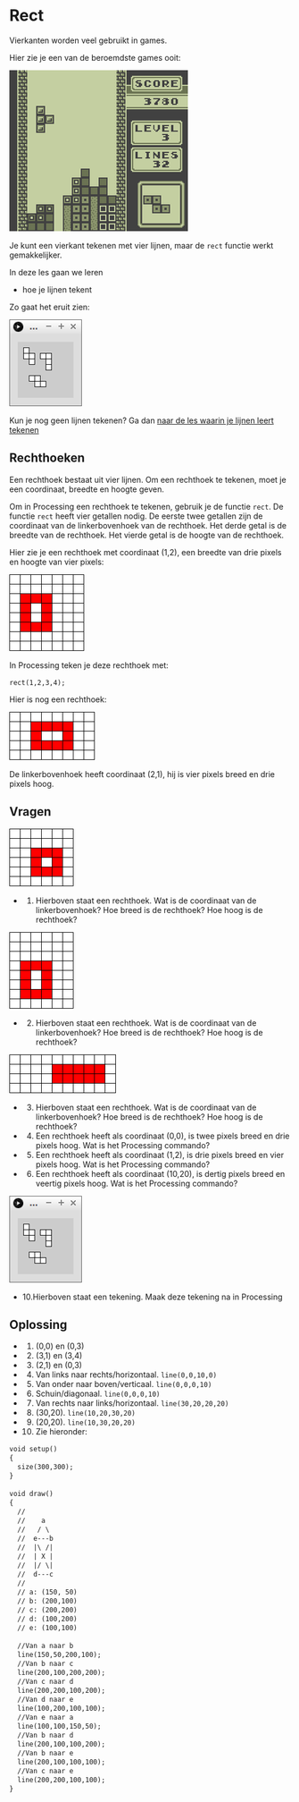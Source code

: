 # Rect

Vierkanten worden veel gebruikt in games.

Hier zie je een van de beroemdste games ooit:

![Tetris](Tetris.gif)

Je kunt een vierkant tekenen met vier lijnen,
maar de `rect` functie werkt gemakkelijker.

In deze les gaan we leren 

 * hoe je lijnen tekent

Zo gaat het eruit zien:

![Rect](Rect.png)

Kun je nog geen lijnen tekenen? Ga dan 
[naar de les waarin je lijnen leert tekenen](../Line/README.md)

## Rechthoeken

Een rechthoek bestaat uit vier lijnen.
Om een rechthoek te tekenen, 
moet je een coordinaat, breedte en hoogte geven.

Om in Processing een rechthoek te tekenen, gebruik je de functie `rect`.
De functie `rect` heeft vier getallen nodig.
De eerste twee getallen zijn de coordinaat van de linkerbovenhoek van de rechthoek.
Het derde getal is de breedte van de rechthoek.
Het vierde getal is de hoogte van de rechthoek.

Hier zie je een rechthoek met coordinaat (1,2), een breedte van drie pixels en hoogte van vier pixels:

![Rechthoek 1](Rechthoek1.png)

In Processing teken je deze rechthoek met:

```
rect(1,2,3,4);
```

Hier is nog een rechthoek:

![Rechthoek 2](Rechthoek2.png)

De linkerbovenhoek heeft coordinaat (2,1), hij is vier pixels breed en drie pixels hoog.

## Vragen

![Rechthoek 3](Rechthoek3.png)

 * 1. Hierboven staat een rechthoek. Wat is de coordinaat van de linkerbovenhoek? Hoe breed is de rechthoek? Hoe hoog is de rechthoek?

![Rechthoek 4](Rechthoek4.png)

 * 2. Hierboven staat een rechthoek. Wat is de coordinaat van de linkerbovenhoek? Hoe breed is de rechthoek? Hoe hoog is de rechthoek?

![Rechthoek 5](Rechthoek5.png)

 * 3. Hierboven staat een rechthoek. Wat is de coordinaat van de linkerbovenhoek? Hoe breed is de rechthoek? Hoe hoog is de rechthoek?
 * 4. Een rechthoek heeft als coordinaat (0,0), is twee pixels breed en drie pixels hoog. Wat is het Processing commando?
 * 5. Een rechthoek heeft als coordinaat (1,2), is drie pixels breed en vier pixels hoog. Wat is het Processing commando?
 * 6. Een rechthoek heeft als coordinaat (10,20), is dertig pixels breed en veertig pixels hoog. Wat is het Processing commando?
 
![Rect](Rect.png)

 * 10.Hierboven staat een tekening. Maak deze tekening na in Processing

## Oplossing

 * 1. (0,0) en (0,3)
 * 2. (3,1) en (3,4)
 * 3. (2,1) en (0,3)
 * 4. Van links naar rechts/horizontaal. `line(0,0,10,0)`
 * 5. Van onder naar boven/verticaal. `line(0,0,0,10)`
 * 6. Schuin/diagonaal. `line(0,0,0,10)`
 * 7. Van rechts naar links/horizontaal. `line(30,20,20,20)`
 * 8. (30,20). `line(10,20,30,20)`
 * 9. (20,20). `line(10,30,20,20)`
 * 10. Zie hieronder:

```
void setup()
{
  size(300,300);  
}

void draw() 
{
  //         
  //    a    
  //   / \   
  //  e---b  
  //  |\ /|  
  //  | X |  
  //  |/ \|  
  //  d---c  
  //
  // a: (150, 50)
  // b: (200,100)
  // c: (200,200)
  // d: (100,200)
  // e: (100,100)

  //Van a naar b
  line(150,50,200,100);
  //Van b naar c
  line(200,100,200,200);
  //Van c naar d
  line(200,200,100,200);
  //Van d naar e
  line(100,200,100,100);
  //Van e naar a
  line(100,100,150,50);
  //Van b naar d
  line(200,100,100,200);
  //Van b naar e
  line(200,100,100,100);
  //Van c naar e
  line(200,200,100,100);
}
```
